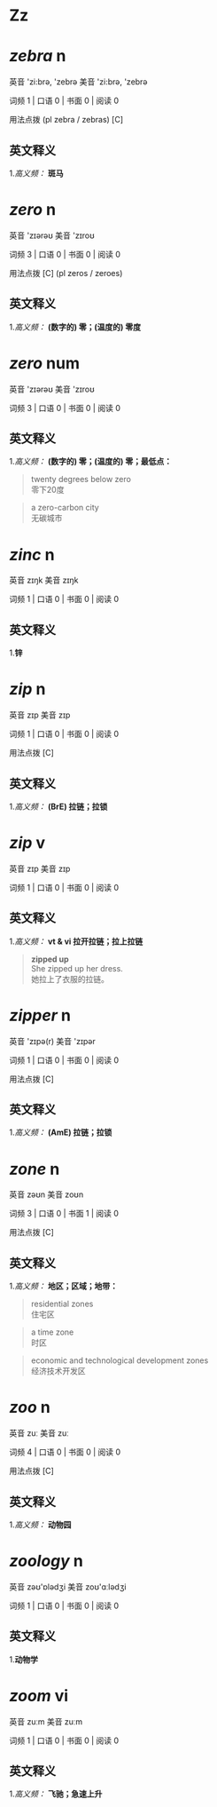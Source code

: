 # Zz

# ***zebra*** n
英音 'zi:brə, 'zebrə     美音 'zi:brə, 'zebrə  

 词频 1 | 口语 0 | 书面 0 | 阅读 0  

用法点拨  (pl zebra / zebras) [C]

英文释义
---
1.*高义频：* **斑马**  


# ***zero*** n
英音 'zɪərəʊ     美音 'zɪroʊ  

 词频 3 | 口语 0 | 书面 0 | 阅读 0  

用法点拨  [C] (pl zeros / zeroes)

英文释义
---
1.*高义频：* **(数字的) 零；(温度的) 零度**  


# ***zero*** num
英音 'zɪərəʊ     美音 'zɪroʊ  

 词频 3 | 口语 0 | 书面 0 | 阅读 0  

英文释义
---
1.*高义频：* **(数字的) 零；(温度的) 零；最低点：**  

 > twenty degrees below zero  
 > 零下20度

 > a zero-carbon city   
 > 无碳城市


# ***zinc*** n
英音 zɪŋk     美音 zɪŋk  

 词频 1 | 口语 0 | 书面 0 | 阅读 0  

英文释义
---
1.**锌**  


# ***zip*** n
英音 zɪp     美音 zɪp  

 词频 1 | 口语 0 | 书面 0 | 阅读 0  

用法点拨  [C]

英文释义
---
1.*高义频：* **(BrE) 拉链；拉锁**  


# ***zip*** v
英音 zɪp     美音 zɪp  

 词频 1 | 口语 0 | 书面 0 | 阅读 0  

英文释义
---
1.*高义频：* **vt & vi 拉开拉链；拉上拉链**  

 > **zipped up**  
 > She zipped up her dress.   
 > 她拉上了衣服的拉链。


# ***zipper*** n
英音 'zɪpə(r)     美音 'zɪpər  

 词频 1 | 口语 0 | 书面 0 | 阅读 0  

用法点拨  [C]

英文释义
---
1.*高义频：* **(AmE) 拉链；拉锁**  


# ***zone*** n
英音 zəʊn     美音 zoʊn  

 词频 3 | 口语 0 | 书面 1 | 阅读 0  

用法点拨  [C]

英文释义
---
1.*高义频：* **地区；区域；地带：**  

 > residential zones   
 > 住宅区

 > a time zone   
 > 时区

 > economic and technological development zones   
 > 经济技术开发区


# ***zoo*** n
英音 zuː     美音 zuː  

 词频 4 | 口语 0 | 书面 0 | 阅读 0  

用法点拨  [C]

英文释义
---
1.*高义频：* **动物园**  


# ***zoology*** n
英音 zəʊ'ɒlədʒi     美音 zoʊ'ɑːlədʒi  

 词频 1 | 口语 0 | 书面 0 | 阅读 0  

英文释义
---
1.**动物学**  


# ***zoom*** vi
英音 zuːm     美音 zuːm  

 词频 1 | 口语 0 | 书面 0 | 阅读 0  

英文释义
---
1.*高义频：* **飞驰；急速上升**  


